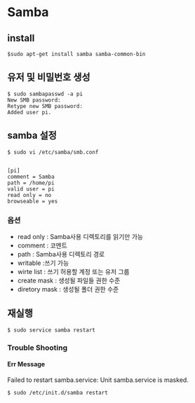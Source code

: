# Samba

## install
```shell
$sudo apt-get install samba samba-common-bin
```

## 유저 및 비밀번호 생성

```shell
$ sudo sambapasswd -a pi
New SMB password:
Retype new SMB password:
Added user pi.
```

## samba 설정
```shell
$ sudo vi /etc/samba/smb.conf


[pi]
comment = Samba
path = /home/pi
valid user = pi
read only = no
browseable = yes
```

### 옵션
- read only : Samba사용 디렉토리를 읽기만 가능
- comment : 코멘트
- path : Samba사용 디렉토리 경로
- writable :쓰기 가능
- wirte list : 쓰기 허용할 계정 또는 유저 그룹
- create mask : 생성될 파일들 권한 수준
- diretory mask : 생성될 폴더 권한 수준

## 재실행
```shell
$ sudo service samba restart
```

### Trouble Shooting
#### Err Message
Failed to restart samba.service: Unit samba.service is masked.

```shell
$ sudo /etc/init.d/samba restart
```
